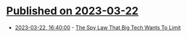 # [Published on 2023-03-22](index.md)

* [2023-03-22, 16:40:00](https://tech.slashdot.org/story/23/03/22/1613235/the-spy-law-that-big-tech-wants-to-limit?utm_source=rss1.0mainlinkanon&utm_medium=feed) - [The Spy Law That Big Tech Wants To Limit](https://tech.slashdot.org/story/23/03/22/1613235/the-spy-law-that-big-tech-wants-to-limit?utm_source=rss1.0mainlinkanon&utm_medium=feed)
